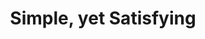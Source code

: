 ---
title: Simple, yet Satisfying
menu:
  sidebar:
    name: Simple, yet Satisfying
    identifier: simple-yet-satisfying
    weight: 30
---